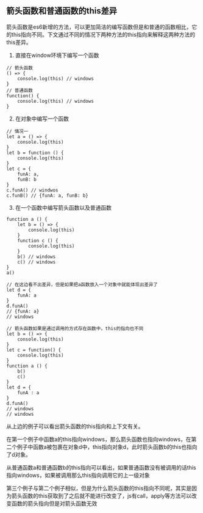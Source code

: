## 箭头函数和普通函数的this差异

   箭头函数是es6新增的方法，可以更加简洁的编写函数但是和普通的函数相比，它的this指向不同。下文通过不同的情况下两种方法的this指向来解释这两种方法的this差异。
   
   1. 直接在window环境下编写一个函数
   ```
   // 箭头函数
   () => {
       console.log(this) // windows
   }
   // 普通函数
   function() {
       console.log(this) // windows
   }
   ```

   2. 在对象中编写一个函数
   ```
   // 情况一
   let a = () => {
       console.log(this)
   }
   let b = function () {
       console.log(this)
   }
   let c = {
       funA: a,
       funB: b
   }
   c.funA() // windwos
   c.funB() // {funA: a, funB: b}
   ```

   3. 在一个函数中编写箭头函数以及普通函数
   ```
   function a () {
       let b = () => {
           console.log(this)
       }
       function c () {
           console.log(this)
       }
       b() // windows
       c() // windows
   }
   a()

   // 在这边看不出差异，但是如果把a函数放入一个对象中就能体现出差异了
   let d = {
       funA: a
   }
   d.funA()
   // {funA: a}
   // windows

   // 箭头函数如果是通过调用的方式存在函数中，this的指向也不同
   let b = () => {
       console.log(this)
   }
   let c = function() {
       console.log(this)
   }
   function a () {
       b()
       c()
   }
   let d = {
       funA : a
   }
   d.funA()
   // windows
   // windows
   ```
   从上边的例子可以看出箭头函数的this指向和上下文有关。
   
   在第一个例子中函数a的this指向windows，那么箭头函数也指向windows，在第二个例子中函数a被包裹在对象d中，this指向对象d，此时箭头函数b的this也指向了d对象。

   从普通函数a和普通函数b的this指向可以看出，如果普通函数没有被调用的话this指向windows，如果被调用那么this指向调用它的上一级对象

   第三个例子与第二个例子相似，但是为什么箭头函数的this指向不同呢，其实是因为箭头函数的this获取到了之后就不能进行改变了，js有call，apply等方法可以改变函数的箭头指向但是对箭头函数无效